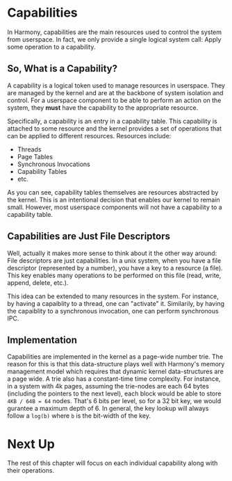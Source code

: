 # Capabilities

In Harmony, capabilities are the main resources used to control the system from
userspace. In fact, we only provide a single logical system call: Apply some
operation to a capability.

## So, What is a Capability?

A capability is a logical token used to manage resources in userspace. They are
managed by the kernel and are at the backbone of system isolation and control.
For a userspace component to be able to perform an action on the system, they
**must** have the capability to the appropriate resource.

Specifically, a capability is an entry in a capability table. This capability is
attached to some resource and the kernel provides a set of operations that can
be applied to different resources. Resources include:
 
- Threads
- Page Tables
- Synchronous Invocations
- Capability Tables
- etc.

As you can see, capability tables themselves are resources abstracted by the
kernel. This is an intentional decision that enables our kernel to remain small.
However, most userspace components will not have a capability to a capability
table.

## Capabilities are Just File Descriptors

Well, actually it makes more sense to think about it the other way around:
File descriptors are just capabilities. In a unix system, when you have a file
descriptor (represented by a number), you have a key to a resource (a file).
This key enables many operations to be performed on this file (read, write,
append, delete, etc.).

This idea can be extended to many resources in the system. For instance, by
having a capaiblity to a thread, one can "activate" it. Similarily, by having
the capaiblity to a synchronous invocation, one can perform synchronous IPC.

## Implementation

Capabilities are implemented in the kernel as a page-wide number trie. The
reason for this is that this data-structure plays well with Harmony's memory
management model which requires that dynamic kernel data-structures are a
page wide. A trie also has a constant-time time complexity. For instance, in a
system with 4k pages, assuming the trie-nodes are each 64 bytes (including the
pointers to the next level), each block would be able to store `4KB / 64B = 64`
nodes. That's 6 bits per level, so for a 32 bit key, we would gurantee a maximum
depth of 6. In general, the key lookup will always follow a `log(b)` where `b`
is the bit-width of the key.

# Next Up

The rest of this chapter will focus on each individual capability along with
their operations.
